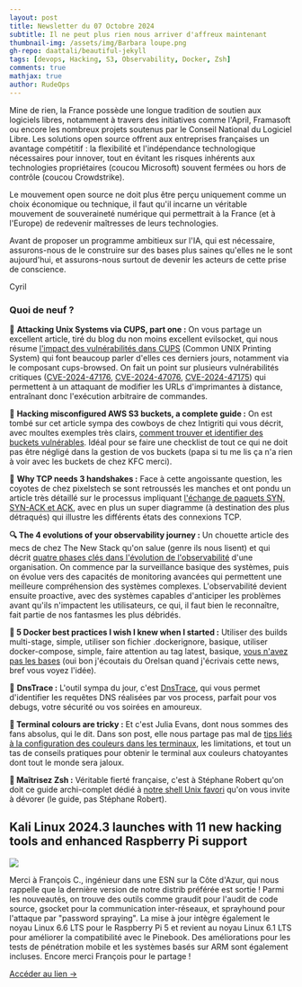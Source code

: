 ```yaml
---
layout: post
title: Newsletter du 07 Octobre 2024
subtitle: Il ne peut plus rien nous arriver d'affreux maintenant			
thumbnail-img: /assets/img/Barbara loupe.png
gh-repo: daattali/beautiful-jekyll
tags: [devops, Hacking, S3, Observability, Docker, Zsh]
comments: true
mathjax: true
author: RudeOps
---
```


Mine de rien, la France possède une longue tradition de soutien aux logiciels libres, notamment à travers des initiatives comme l'April, Framasoft ou encore les nombreux projets soutenus par le Conseil National du Logiciel Libre. Les solutions open source offrent aux entreprises françaises un avantage compétitif : la flexibilité et l'indépendance technologique nécessaires pour innover, tout en évitant les risques inhérents aux technologies propriétaires (coucou Microsoft) souvent fermées ou hors de contrôle (coucou Crowdstrike).

Le mouvement open source ne doit plus être perçu uniquement comme un choix économique ou technique, il faut qu'il incarne un véritable mouvement de souveraineté numérique qui permettrait à la France (et à l'Europe) de redevenir maîtresses de leurs technologies.

Avant de proposer un programme ambitieux sur l'IA, qui est nécessaire, assurons-nous de le construire sur des bases plus saines qu'elles ne le sont aujourd'hui, et assurons-nous surtout de devenir les acteurs de cette prise de conscience.

Cyril

### Quoi de neuf ?

💝 **Attacking Unix Systems via CUPS, part one :** On vous partage un excellent article, tiré du blog du non moins excellent evilsocket, qui nous résume  [l'impact des vulnérabilités dans CUPS](https://www.evilsocket.net/2024/09/26/Attacking-UNIX-systems-via-CUPS-Part-I/)  (Common UNIX Printing System) qui font beaucoup parler d'elles ces derniers jours, notamment via le composant cups-browsed. On fait un point sur plusieurs vulnérabilités critiques ([CVE-2024-47176](https://access.redhat.com/security/cve/cve-2024-47176),  [CVE-2024-47076](https://www.cert.ssi.gouv.fr/alerte/CERTFR-2024-ALE-012/),  [CVE-2024-47175](https://ubuntu.com/security/CVE-2024-47175)) qui permettent à un attaquant de modifier les URLs d'imprimantes à distance, entraînant donc l'exécution arbitraire de commandes.

👾 **Hacking misconfigured AWS S3 buckets, a complete guide :** On est tombé sur cet article sympa des cowboys de chez Intigriti qui vous décrit, avec moultes exemples très clairs,  [comment trouver et identifier des buckets vulnérables](https://blog.intigriti.com/hacking-tools/hacking-misconfigured-aws-s3-buckets-a-complete-guide). Idéal pour se faire une checklist de tout ce qui ne doit pas être négligé dans la gestion de vos buckets (papa si tu me lis ça n'a rien à voir avec les buckets de chez KFC merci).

🔌  **Why TCP needs 3 handshakes :** Face à cette angoissante question, les coyotes de chez pixelstech se sont retroussés les manches et ont pondu un article très détaillé sur le processus impliquant  [l'échange de paquets SYN, SYN-ACK et ACK](https://www.pixelstech.net/article/1727412048-Why-TCP-needs-3-handshakes), avec en plus un super diagramme (à destination des plus détraqués) qui illustre les différents états des connexions TCP.

**🔍 The 4 evolutions of your observability journey :** Un chouette article des mecs de chez The New Stack qu'on salue (genre ils nous lisent) et qui décrit  [quatre phases clés dans l'évolution de l'observabilité](https://thenewstack.io/the-4-evolutions-of-your-observability-journey/)  d'une organisation. On commence par la surveillance basique des systèmes, puis on évolue vers des capacités de monitoring avancées qui permettent une meilleure compréhension des systèmes complexes. L'observabilité devient ensuite proactive, avec des systèmes capables d'anticiper les problèmes avant qu'ils n'impactent les utilisateurs, ce qui, il faut bien le reconnaître, fait partie de nos fantasmes les plus débridés.

**🐳 5 Docker best practices I wish I knew when I started :** Utiliser des builds multi-stage, simple, utiliser son fichier .dockerignore, basique, utiliser docker-compose, simple, faire attention au tag latest, basique,  [vous n'avez pas les bases](https://devdojo.com/bobbyiliev/5-docker-best-practices-i-wish-i-knew-when-i-started)  (oui bon j'écoutais du Orelsan quand j'écrivais cette news, bref vous voyez l'idée).  

🚀  **DnsTrace :** L'outil sympa du jour, c'est  [DnsTrace](https://github.com/furkanonder/DnsTrace), qui vous permet d'identifier les requêtes DNS réalisées par vos process, parfait pour vos debugs, votre sécurité ou vos soirées en amoureux.

**🐧 Terminal colours are tricky :** Et c'est Julia Evans, dont nous sommes des fans absolus, qui le dit. Dans son post, elle nous partage pas mal de  [tips liés à la configuration des couleurs dans les terminaux](https://jvns.ca/blog/2024/10/01/terminal-colours/), les limitations, et tout un tas de conseils pratiques pour obtenir le terminal aux couleurs chatoyantes dont tout le monde sera jaloux.

**🥐 Maîtrisez Zsh :** Véritable fierté française, c'est à Stéphane Robert qu'on doit ce guide archi-complet dédié à  [notre shell Unix favori](https://blog.stephane-robert.info/docs/admin-serveurs/linux/shells-linux/zsh/) qu'on vous invite à dévorer (le guide, pas Stéphane Robert).

## Kali Linux 2024.3 launches with 11 new hacking tools and enhanced Raspberry Pi support

![](https://storage.mlcdn.com/account_image/325165/YoBtJ253h6ad1AUIV9hdzJb08UMD1uOr1cfqlsWg.png)

Merci à François C., ingénieur dans une ESN sur la Côte d'Azur, qui nous rappelle que la dernière version de notre distrib préférée est sortie ! Parmi les nouveautés, on trouve des outils comme graudit pour l'audit de code source, gsocket pour la communication inter-réseaux, et sprayhound pour l'attaque par "password spraying". La mise à jour intègre également le noyau Linux 6.6 LTS pour le Raspberry Pi 5 et revient au noyau Linux 6.1 LTS pour améliorer la compatibilité avec le Pinebook. Des améliorations pour les tests de pénétration mobile et les systèmes basés sur ARM sont également incluses. Encore merci François pour le partage !  

[Accéder au lien ->](https://alternativeto.net/news/2024/9/kali-linux-2024-3-launches-with-11-new-hacking-tools-and-enhanced-raspberry-pi-support/)